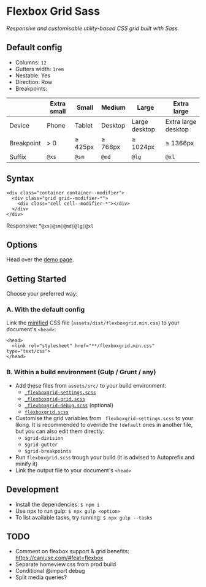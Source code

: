 # Flexbox Grid Sass

_Responsive and customisable utility-based CSS grid built with Sass._

## Default config

- Columns: `12`
- Gutters width: `1rem`
- Nestable: Yes
- Direction: Row
- Breakpoints:

|            | Extra small | Small   | Medium  | Large         | Extra large         |
| ---------- | ----------- | ------- | ------- | ------------- | ------------------- |
| Device     | Phone       | Tablet  | Desktop | Large desktop | Extra large desktop |
| Breakpoint | > 0         | ≥ 425px | ≥ 768px | ≥ 1024px      | ≥ 1366px            |
| Suffix     | `@xs`       | `@sm`   | `@md`   | `@lg`         | `@xl`               |

## Syntax

```
<div class="container container--modifier">
  <div class="grid grid--modifier-*">
    <div class="cell cell--modifier-*"></div>
  </div>
</div>
```

Responsive: \*`@xs|@sm|@md|@lg|@xl`

## Options

Head over the [demo page](https://johanmouchet.github.io/flexboxgrid-sass/index.html).

## Getting Started

Choose your preferred way:

### A. With the default config

Link the [minified](https://github.com/JohanMouchet/flexboxgrid-sass/blob/master/assets/dist/css/flexboxgrid.min.css) CSS file (`assets/dist/flexboxgrid.min.css`) to your document's `<head>`:

```
<head>
  <link rel="stylesheet" href="**/flexboxgrid.min.css" type="text/css">
</head>
```

### B. Within a build environment (Gulp / Grunt / any)

- Add these files from `assets/src/` to your build environment:
  - [`_flexboxgrid-settings.scss`](https://github.com/JohanMouchet/flexboxgrid-sass/blob/master/assets/src/scss/_flexboxgrid-settings.scss)
  - [`_flexboxgrid-grid.scss`](https://github.com/JohanMouchet/flexboxgrid-sass/blob/master/assets/src/scss/_flexboxgrid-grid.scss)
  - [`_flexboxgrid-debug.scss`](https://github.com/JohanMouchet/flexboxgrid-sass/blob/master/assets/src/scss/_flexboxgrid-debug.scss) (optional)
  - [`flexboxgrid.scss`](https://github.com/JohanMouchet/flexboxgrid-sass/blob/master/assets/src/scss/flexboxgrid.scss)
- Customise the grid variables from `_flexboxgrid-settings.scss` to your liking. It is recommended to override the `!default` ones in another file, but you can also edit them directly:
  - `$grid-division`
  - `$grid-gutter`
  - `$grid-breakpoints`
- Run `flexboxgrid.scss` trough your build (it is advised to Autoprefix and minify it)
- Link the output file to your document's `<head>`

## Development

- Install the dependencies: `$ npm i`
- Use npx to run gulp: `$ npx gulp <option>`
- To list available tasks, try running: `$ npx gulp --tasks`

## TODO

- Comment on flexbox support & grid benefits: https://caniuse.com/#feat=flexbox
- Separate homeview.css from prod build
- Conditional @import debug
- Split media queries?
